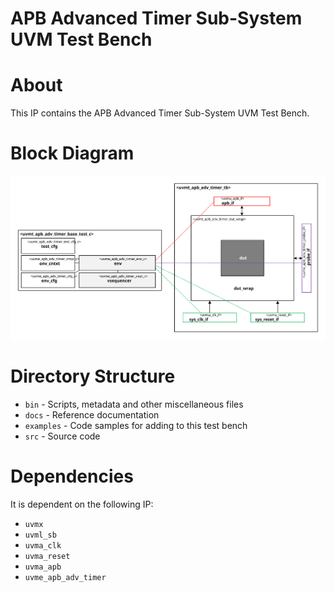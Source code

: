 # APB Advanced Timer Sub-System UVM Test Bench


# About
This IP contains the APB Advanced Timer Sub-System UVM Test Bench.

# Block Diagram
![alt text](./docs/tb_block_diagram.svg "APB Advanced Timer Sub-System UVM Test Bench Block Diagram")

# Directory Structure
* `bin` - Scripts, metadata and other miscellaneous files
* `docs` - Reference documentation
* `examples` - Code samples for adding to this test bench
* `src` - Source code


# Dependencies
It is dependent on the following IP:

* `uvmx`
* `uvml_sb`
* `uvma_clk`
* `uvma_reset`
* `uvma_apb`
* `uvme_apb_adv_timer`

